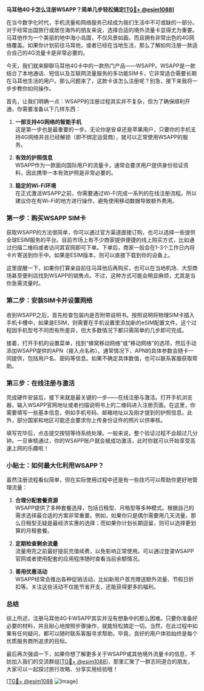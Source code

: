 **马耳他4G卡怎么注册WSAPP？简单几步轻松搞定[[TG💪+ @esim1088](https://t.me/s/esim1088)]**

在当今数字化时代，手机流量和网络服务已经成为我们生活中不可或缺的一部分。对于经常出国旅行或居住海外的朋友来说，选择合适的境外流量卡显得尤为重要。马耳他作为一个美丽的地中海小岛国，不仅风景如画，而且拥有非常出色的4G网络覆盖。如果你计划前往马耳他，或者已经在当地生活，那么了解如何注册一款适合自己的4G流量卡是非常必要的。

今天，我们就来聊聊马耳他4G卡中的一款热门产品——WSAPP。WSAPP是一款结合了本地通话、短信以及互联网流量服务的多功能SIM卡，它非常适合需要长期在马耳他生活的用户。那么问题来了，这款卡该怎么注册呢？别急，接下来我将一步步教你如何操作。

首先，让我们明确一点：WSAPP的注册过程其实并不复杂，但为了确保顺利开通，你需要准备以下几样东西：

1. **一部支持4G网络的智能手机**  
   这是第一步也是最重要的一步。无论你是安卓还是苹果用户，只要你的手机支持4G网络并且已经解锁（即不绑定运营商），就可以正常使用WSAPP的服务。

2. **有效的护照信息**  
   WSAPP作为一款面向国际用户的流量卡，通常会要求用户提供身份验证资料，因此携带一本有效护照是非常必要的。

3. **稳定的Wi-Fi环境**  
   在正式激活WSAPP之前，你需要通过Wi-Fi完成一系列的在线注册流程。所以建议你在有Wi-Fi的地方进行操作，避免使用移动数据导致额外费用。

### 第一步：购买WSAPP SIM卡

获取WSAPP的方法很简单，你可以通过官方渠道直接订购，也可以选择一些提供全球ESIM服务的平台。目前市场上有不少商家提供便捷的线上购买方式，比如通过扫描二维码或者访问其官网即可下单。下单后，商家一般会在1-3个工作日内将卡片寄送到你手中。如果是ESIM版本，则可以直接下载到你的设备上。

这里提醒一下，如果你打算亲自前往马耳他后再购买，也可以在当地机场、大型商场甚至便利店找到WSAPP的销售点。不过，这种方式可能会稍显麻烦，尤其是当你急需流量时。

### 第二步：安装SIM卡并设置网络

收到WSAPP之后，首先检查包装内是否附带说明书。按照说明将物理SIM卡插入手机卡槽中，如果是ESIM，则需要在手机设置里添加新的eSIM配置文件。这个过程因手机型号不同而有所差异，但大多数情况下都只需简单的几步即可完成。

接着，打开手机的设置菜单，找到“蜂窝移动网络”或“移动网络”的选项，然后手动添加WSAPP提供的APN（接入点名称）。通常情况下，APN的具体参数会随卡一同提供，包括用户名、密码等信息。如果不确定具体数值，也可以联系客服获取帮助。

### 第三步：在线注册与激活

完成硬件安装后，接下来就是最关键的一步——在线注册与激活。打开手机浏览器，输入WSAPP官网地址或者扫描说明书上的二维码进入注册页面。在这里，你需要填写一些基本信息，例如手机号码、邮箱地址以及刚才提到的护照信息。此外，部分国家和地区可能还会要求你上传身份证件的照片以供审核。

填写完毕后，点击提交按钮等待系统处理。一般来说，整个验证过程不会超过几分钟。一旦审核通过，你的WSAPP账户就会被成功激活，此时你就可以开始享受高速上网的乐趣啦！

### 小贴士：如何最大化利用WSAPP？

虽然注册流程看似简单，但在实际使用过程中还是有一些技巧可以帮助你更好地管理流量：

1. **合理分配套餐资源**  
   WSAPP提供了多种套餐选择，包括日租型、月租型等多种模式。根据自己的需求选择最合适的方案非常重要。例如，如果你只是偶尔需要用几天流量，那么日租型无疑是最经济实惠的选择；而如果你计划长期逗留，则可以选择更划算的月租套餐。

2. **定期检查剩余流量**  
   流量用完之前最好提前充值续费，以免影响正常使用。可以通过登录WSAPP官网或者使用配套的应用程序随时查看当前余额情况。

3. **善用优惠活动**  
   WSAPP经常会推出各种促销活动，比如新用户首充赠送额外流量、节假日折扣等。关注这些活动不仅能节省开支，还能获得更多的福利。

### 总结

综上所述，注册马耳他4G卡WSAPP其实并没有想象中的那么困难。只要你准备好必要的材料，并且耐心地按照步骤操作，就能轻松搞定一切。当然，在此过程中如果有任何疑问，都可以随时联系客服寻求帮助。毕竟，良好的用户体验始终是每个优质服务商所追求的目标。

最后再次强调一下，如果你想了解更多关于WSAPP或其他境外流量卡的信息，不妨加入我们的交流群组[[TG💪+ @esim1088](https://t.me/s/esim1088)]，那里汇聚了一群志同道合的朋友，大家可以一起探讨旅行攻略、分享实用经验哦！

[[TG💪+ @esim1088](https://t.me/s/esim1088) ![Image](https://i.postimg.cc/4NQfJmqS/Snipaste-2025-05-13-00-14-12.png)]